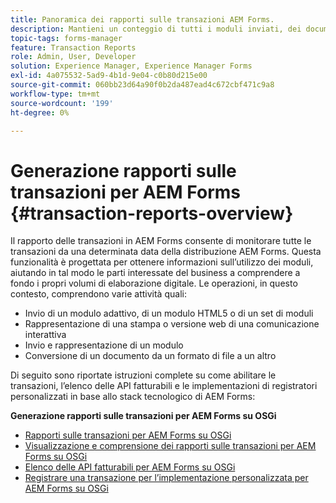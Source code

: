```yaml
---
title: Panoramica dei rapporti sulle transazioni AEM Forms.
description: Mantieni un conteggio di tutti i moduli inviati, dei documenti inviati, della comunicazione interattiva riprodotta, dei documenti convertiti in un formato e altro ancora.
topic-tags: forms-manager
feature: Transaction Reports
role: Admin, User, Developer
solution: Experience Manager, Experience Manager Forms
exl-id: 4a075532-5ad9-4b1d-9e04-c0b80d215e00
source-git-commit: 060bb23d64a90f0b2da487ead4c672cbf471c9a8
workflow-type: tm+mt
source-wordcount: '199'
ht-degree: 0%

---
```


# Generazione rapporti sulle transazioni per AEM Forms {#transaction-reports-overview}

Il rapporto delle transazioni in AEM Forms consente di monitorare tutte le transazioni da una determinata data della distribuzione AEM Forms. Questa funzionalità è progettata per ottenere informazioni sull’utilizzo dei moduli, aiutando in tal modo le parti interessate del business a comprendere a fondo i propri volumi di elaborazione digitale. Le operazioni, in questo contesto, comprendono varie attività quali:

* Invio di un modulo adattivo, di un modulo HTML5 o di un set di moduli
* Rappresentazione di una stampa o versione web di una comunicazione interattiva
* Invio e rappresentazione di un modulo
* Conversione di un documento da un formato di file a un altro

Di seguito sono riportate istruzioni complete su come abilitare le transazioni, l’elenco delle API fatturabili e le implementazioni di registratori personalizzati in base allo stack tecnologico di AEM Forms:

<!--

**Transaction Reporting for AEM Forms on JEE**

* [Enabling and viewing transaction report for AEM Forms on JEE](/help/forms/using/transaction-report-overview-jee.md)
* [List of billable APIs for AEM Forms on JEE](/help/forms/using/transaction-reports-billable-apis-jee.md)
* [Record a transaction for custom component APIs](/help/forms/using/record-transaction-custom-component-jee.md)

-->

**Generazione rapporti sulle transazioni per AEM Forms su OSGi**

* [Rapporti sulle transazioni per AEM Forms su OSGi](/help/forms/using/transaction-reports-overview.md)
* [Visualizzazione e comprensione dei rapporti sulle transazioni per AEM Forms su OSGi](/help/forms/using/viewing-and-understanding-transaction-reports.md)
* [Elenco delle API fatturabili per AEM Forms su OSGi](/help/forms/using/transaction-reports-billable-apis.md)
* [Registrare una transazione per l’implementazione personalizzata per AEM Forms su OSGi](/help/forms/using/record-transaction-custom-implementation.md)
